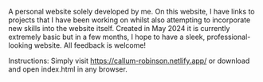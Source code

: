 A personal website solely developed by me. On this website, I have links to projects that I have been working on whilst also attempting to incorporate new skills into the website itself.
Created in May 2024 it is currently extremely basic but in a few months, I hope to have a sleek, professional-looking website.
All feedback is welcome!

Instructions:
Simply visit https://callum-robinson.netlify.app/ or download and open index.html in any browser.
